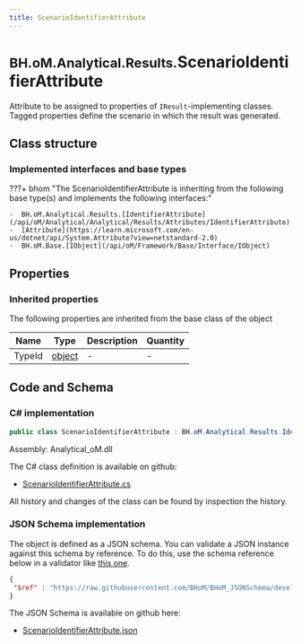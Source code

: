 ```yaml
---
title: ScenarioIdentifierAttribute
---
```


# <small>BH.oM.Analytical.Results.</small>**ScenarioIdentifierAttribute**

Attribute to be assigned to properties of `IResult`-implementing classes. Tagged properties define the scenario in which the result was generated.

## Class structure

### Implemented interfaces and base types

???+ bhom "The ScenarioIdentifierAttribute is inheriting from the following base type(s) and implements the following interfaces:"

    -  BH.oM.Analytical.Results.[IdentifierAttribute](/api/oM/Analytical/Analytical/Results/Attributes/IdentifierAttribute)
    -  [Attribute](https://learn.microsoft.com/en-us/dotnet/api/System.Attribute?view=netstandard-2.0)
    -  BH.oM.Base.[IObject](/api/oM/Framework/Base/Interface/IObject)


## Properties

### Inherited properties
The following properties are inherited from the base class of the object

| Name             | Type             | Description      | Quantity         |
|------------------|------------------|------------------|------------------|
| TypeId | [object](https://learn.microsoft.com/en-us/dotnet/api/System.Object?view=netstandard-2.0) | - | - |


## Code and Schema

### C# implementation

``` C# title="C#"
public class ScenarioIdentifierAttribute : BH.oM.Analytical.Results.IdentifierAttribute, System.Attribute, BH.oM.Base.IObject
```

Assembly: Analytical_oM.dll

The C# class definition is available on github:

- [ScenarioIdentifierAttribute.cs](https://github.com/BHoM/BHoM/blob/develop/Analytical_oM/Results\Attributes\ScenarioIdentifierAttribute.cs)

All history and changes of the class can be found by inspection the history.
### JSON Schema implementation

The object is defined as a JSON schema. You can validate a JSON instance against this schema by reference. To do this, use the schema reference below in a validator like [this one](https://www.jsonschemavalidator.net/).

``` json title="JSON Schema"
{
 "$ref" : "https://raw.githubusercontent.com/BHoM/BHoM_JSONSchema/develop/Analytical_oM/Results/ScenarioIdentifierAttribute.json"
}
```

The JSON Schema is available on github here:

- [ScenarioIdentifierAttribute.json](https://github.com/BHoM/BHoM_JSONSchema/blob/develop/Analytical_oM/Results/ScenarioIdentifierAttribute.json)
